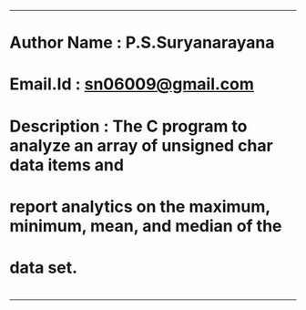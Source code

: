 ********************************************************************************************
#                                                                                          #
#     Author Name : P.S.Suryanarayana                                                      #
#     Email.Id    : sn06009@gmail.com                                                      #
#     Description : The C program to analyze an array of unsigned char data items and      #
#                   report analytics on the maximum, minimum, mean, and median of the      #
#                   data set.                                                              # 
#                                                                                          #
********************************************************************************************
